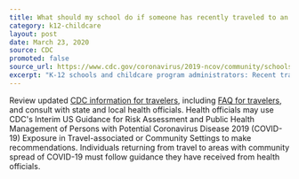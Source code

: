 ```yaml
---
title: What should my school do if someone has recently traveled to an area with COVID-19 or has a family member who has?
category: k12-childcare
layout: post
date: March 23, 2020
source: CDC
promoted: false
source_url: https://www.cdc.gov/coronavirus/2019-ncov/community/schools-childcare/schools-faq.html
excerpt: "K-12 schools and childcare program administrators: Recent travel"
---
```


Review updated [CDC information for travelers](https://www.cdc.gov/coronavirus/2019-ncov/travelers/index.html), including [FAQ for travelers](https://www.cdc.gov/coronavirus/2019-ncov/travelers/faqs.html), and consult with state and local health officials. Health officials may use CDC's Interim US Guidance for Risk Assessment and Public Health Management of Persons with Potential Coronavirus Disease 2019 (COVID-19) Exposure in Travel-associated or Community Settings to make recommendations. Individuals returning from travel to areas with community spread of COVID-19 must follow guidance they have received from health officials.

